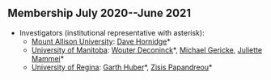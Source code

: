 ## Membership July 2020--June 2021
- Investigators (institutional representative with asterisk):
  - [Mount Allison University](http://mta.ca): [Dave Hornidge](mailto:dhornidge@mta.ca)\*
  - [University of Manitoba](http://umanitoba.ca): [Wouter Deconinck](mailto:Wouter.Deconinck@umanitoba.ca)\*, [Michael Gericke](mailto:mgericke@physics.umanitoba.ca), [Juliette Mammei](mailto:jmammei@physics.umanitoba.ca)\*
  - [University of Regina](http://uregina.ca): [Garth Huber](mailto:huberg@uregina.ca)\*, [Zisis Papandreou](mailto:zisis@uregina.ca)\*
